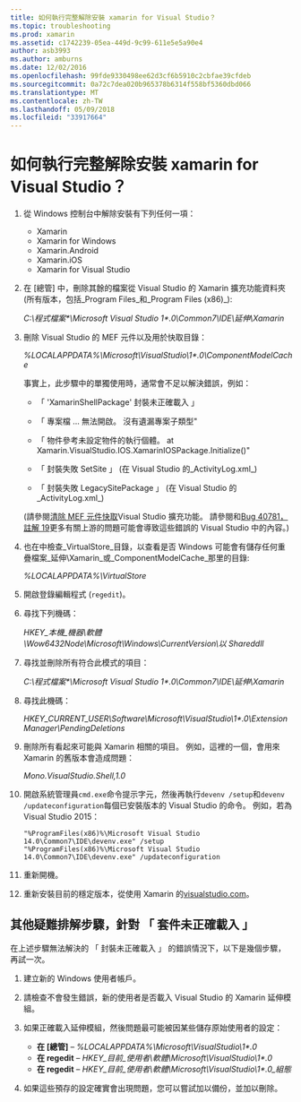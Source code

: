 ```yaml
---
title: 如何執行完整解除安裝 xamarin for Visual Studio？
ms.topic: troubleshooting
ms.prod: xamarin
ms.assetid: c1742239-05ea-449d-9c99-611e5e5a90e4
author: asb3993
ms.author: amburns
ms.date: 12/02/2016
ms.openlocfilehash: 99fde9330498ee62d3cf6b5910c2cbfae39cfdeb
ms.sourcegitcommit: 0a72c7dea020b965378b6314f558bf5360dbd066
ms.translationtype: MT
ms.contentlocale: zh-TW
ms.lasthandoff: 05/09/2018
ms.locfileid: "33917664"
---
```

# <a name="how-do-i-perform-a-thorough-uninstall-for-xamarin-for-visual-studio"></a>如何執行完整解除安裝 xamarin for Visual Studio？


1.  從 Windows 控制台中解除安裝有下列任何一項：

    -   Xamarin
    -   Xamarin for Windows
    -   Xamarin.Android
    -   Xamarin.iOS
    -   Xamarin for Visual Studio

2.  在 [總管] 中，刪除其餘的檔案從 Visual Studio 的 Xamarin 擴充功能資料夾 (所有版本，包括_Program Files_和_Program Files (x86)_):

    _C:\\程式檔案\*\\Microsoft Visual Studio 1\*.0\\Common7\\IDE\\延伸\\Xamarin_

3.  刪除 Visual Studio 的 MEF 元件以及用於快取目錄：

    _%LOCALAPPDATA%\\Microsoft\\VisualStudio\\1\*.0\\ComponentModelCache_

    事實上，此步驟中的單獨使用時，通常會不足以解決錯誤，例如：

    -   「 'XamarinShellPackage' 封裝未正確載入 」

    -   「 專案檔 … 無法開啟。 沒有遺漏專案子類型"

    -   「 物件參考未設定物件的執行個體。  at Xamarin.VisualStudio.IOS.XamarinIOSPackage.Initialize()"

    -   「 封裝失敗 SetSite 」 (在 Visual Studio 的_ActivityLog.xml_)

    -   「 封裝失敗 LegacySitePackage 」 (在 Visual Studio 的_ActivityLog.xml_)

    (請參閱[清除 MEF 元件快取](https://visualstudiogallery.msdn.microsoft.com/22b94661-70c7-4a93-9ca3-8b6dd45f47cd)Visual Studio 擴充功能。  請參閱和[Bug 40781，註解 19](https://bugzilla.xamarin.com/show_bug.cgi?id=40781#c19)更多有關上游的問題可能會導致這些錯誤的 Visual Studio 中的內容。)

4.  也在中檢查_VirtualStore_目錄，以查看是否 Windows 可能會有儲存任何重疊檔案_延伸\\Xamarin_或_ComponentModelCache_那里的目錄:

    _%LOCALAPPDATA%\\VirtualStore_

5.  開啟登錄編輯程式 (`regedit`)。

6.  尋找下列機碼：

    _HKEY\_本機\_機器\\軟體\\Wow6432Node\\Microsoft\\Windows\\CurrentVersion\\以 Shareddll_

7.  尋找並刪除所有符合此模式的項目：

    _C:\\程式檔案\*\\Microsoft Visual Studio 1\*.0\\Common7\\IDE\\延伸\\Xamarin_

8.  尋找此機碼：

    _HKEY\_CURRENT\_USER\\Software\\Microsoft\\VisualStudio\\1\*.0\\ExtensionManager\\PendingDeletions_

9.  刪除所有看起來可能與 Xamarin 相關的項目。  例如，這裡的一個，會用來 Xamarin 的舊版本會造成問題：

    _Mono.VisualStudio.Shell,1.0_

10. 開啟系統管理員`cmd.exe`命令提示字元，然後再執行`devenv /setup`和`devenv /updateconfiguration`每個已安裝版本的 Visual Studio 的命令。  例如，若為 Visual Studio 2015：

    ```
    "%ProgramFiles(x86)%\Microsoft Visual Studio 14.0\Common7\IDE\devenv.exe" /setup
    "%ProgramFiles(x86)%\Microsoft Visual Studio 14.0\Common7\IDE\devenv.exe" /updateconfiguration
    ```

11. 重新開機。

12. 重新安裝目前的穩定版本，從使用 Xamarin 的[visualstudio.com](https://visualstudio.com/xamarin/)。

## <a name="additional-troubleshooting-steps-for-package-did-not-load-correctly"></a>其他疑難排解步驟，針對 「 套件未正確載入 」

在上述步驟無法解決的 「 封裝未正確載入 」 的錯誤情況下，以下是幾個步驟，再試一次。

1.  建立新的 Windows 使用者帳戶。

2.  請檢查不會發生錯誤，新的使用者是否載入 Visual Studio 的 Xamarin 延伸模組。

3.  如果正確載入延伸模組，然後問題最可能被因某些儲存原始使用者的設定：

    -   **在 [總管]** – _%LOCALAPPDATA%\\Microsoft\\VisualStudio\\1\*.0_
    -   **在 regedit** – _HKEY\_目前\_使用者\\軟體\\Microsoft\\VisualStudio\\1\*.0_
    -   **在 regedit** – _HKEY\_目前\_使用者\\軟體\\Microsoft\\VisualStudio\\1\*.0\_組態_

4.  如果這些預存的設定確實會出現問題，您可以嘗試加以備份，並加以刪除。
